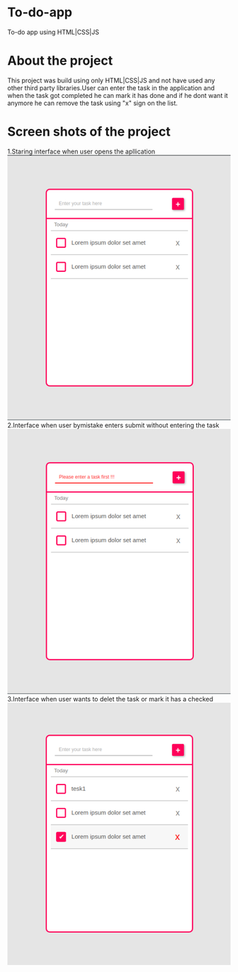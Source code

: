 # To-do-app
To-do app using HTML|CSS|JS

# About the project 
This project was build using only HTML|CSS|JS and not have used any other third party libraries.User can enter the task in the application and when the task got completed he can mark it has done and if he dont want it anymore he can remove the task using "x" sign on the list.

# Screen shots of the project
1.Staring interface when user opens the apllication
![Screenshot](to-do-app_1.png)
2.Interface when user bymistake enters submit without entering the task
![Screenshot](to-do-app_2.png)
3.Interface when user wants to delet the task or mark it has a checked
![Screenshot](to-do-app_3.png)



